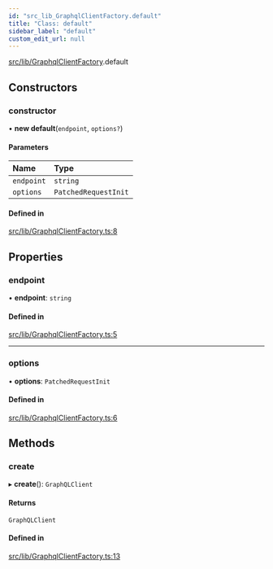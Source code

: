 ```yaml
---
id: "src_lib_GraphqlClientFactory.default"
title: "Class: default"
sidebar_label: "default"
custom_edit_url: null
---
```


[src/lib/GraphqlClientFactory](../modules/src_lib_GraphqlClientFactory.md).default

## Constructors

### constructor

• **new default**(`endpoint`, `options?`)

#### Parameters

| Name       | Type                 |
| :--------- | :------------------- |
| `endpoint` | `string`             |
| `options`  | `PatchedRequestInit` |

#### Defined in

[src/lib/GraphqlClientFactory.ts:8](https://github.com/pantheon-systems/decoupled-kit-js/blob/3caad45/packages/wordpress-kit/src/lib/GraphqlClientFactory.ts#L8)

## Properties

### endpoint

• **endpoint**: `string`

#### Defined in

[src/lib/GraphqlClientFactory.ts:5](https://github.com/pantheon-systems/decoupled-kit-js/blob/3caad45/packages/wordpress-kit/src/lib/GraphqlClientFactory.ts#L5)

---

### options

• **options**: `PatchedRequestInit`

#### Defined in

[src/lib/GraphqlClientFactory.ts:6](https://github.com/pantheon-systems/decoupled-kit-js/blob/3caad45/packages/wordpress-kit/src/lib/GraphqlClientFactory.ts#L6)

## Methods

### create

▸ **create**(): `GraphQLClient`

#### Returns

`GraphQLClient`

#### Defined in

[src/lib/GraphqlClientFactory.ts:13](https://github.com/pantheon-systems/decoupled-kit-js/blob/3caad45/packages/wordpress-kit/src/lib/GraphqlClientFactory.ts#L13)
